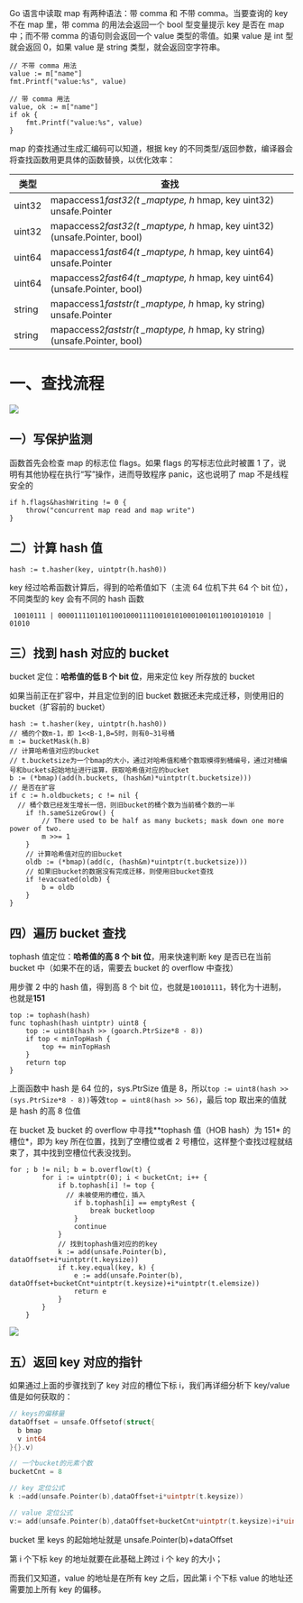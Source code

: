 Go 语言中读取 map 有两种语法：带 comma 和 不带 comma。当要查询的 key 不在 map 里，带 comma 的用法会返回一个 bool 型变量提示 key 是否在 map 中；而不带 comma 的语句则会返回一个 value 类型的零值。如果 value 是 int 型就会返回 0，如果 value 是 string 类型，就会返回空字符串。

```
// 不带 comma 用法
value := m["name"]
fmt.Printf("value:%s", value)

// 带 comma 用法
value, ok := m["name"]
if ok {
    fmt.Printf("value:%s", value)
}
```

map 的查找通过生成汇编码可以知道，根据 key 的不同类型/返回参数，编译器会将查找函数用更具体的函数替换，以优化效率：

| 类型   | 查找                                                                       |
| ------ | -------------------------------------------------------------------------- |
| uint32 | mapaccess1*fast32(t \_maptype, h* hmap, key uint32) unsafe.Pointer         |
| uint32 | mapaccess2*fast32(t \_maptype, h* hmap, key uint32) (unsafe.Pointer, bool) |
| uint64 | mapaccess1*fast64(t \_maptype, h* hmap, key uint64) unsafe.Pointer         |
| uint64 | mapaccess2*fast64(t \_maptype, h* hmap, key uint64) (unsafe.Pointer, bool) |
| string | mapaccess1*faststr(t \_maptype, h* hmap, ky string) unsafe.Pointer         |
| string | mapaccess2*faststr(t \_maptype, h* hmap, ky string) (unsafe.Pointer, bool) |

# 一、查找流程

![](https://cdn.jsdelivr.net/gh/caijinlin/imgcdn/image-20220117201006909.png#id=GD2UW&originHeight=781&originWidth=340&originalType=binary&ratio=1&rotation=0&showTitle=false&status=done&style=none&title=)

## 一）写保护监测

函数首先会检查 map 的标志位 flags。如果 flags 的写标志位此时被置 1 了，说明有其他协程在执行“写”操作，进而导致程序 panic，这也说明了 map 不是线程安全的

```
if h.flags&hashWriting != 0 {
	throw("concurrent map read and map write")
}
```

## 二）计算 hash 值

```
hash := t.hasher(key, uintptr(h.hash0))
```

key 经过哈希函数计算后，得到的哈希值如下（主流 64 位机下共 64 个 bit 位）， 不同类型的 key 会有不同的 hash 函数

```
 10010111 | 000011110110110010001111001010100010010110010101010 │ 01010
```

## 三）找到 hash 对应的 bucket

bucket 定位：**哈希值的低 B 个 bit 位**，用来定位 key 所存放的 bucket

如果当前正在扩容中，并且定位到的旧 bucket 数据还未完成迁移，则使用旧的 bucket（扩容前的 bucket）

```
hash := t.hasher(key, uintptr(h.hash0))
// 桶的个数m-1，即 1<<B-1,B=5时，则有0~31号桶
m := bucketMask(h.B)
// 计算哈希值对应的bucket
// t.bucketsize为一个bmap的大小，通过对哈希值和桶个数取模得到桶编号，通过对桶编号和buckets起始地址进行运算，获取哈希值对应的bucket
b := (*bmap)(add(h.buckets, (hash&m)*uintptr(t.bucketsize)))
// 是否在扩容
if c := h.oldbuckets; c != nil {
  // 桶个数已经发生增长一倍，则旧bucket的桶个数为当前桶个数的一半
	if !h.sameSizeGrow() {
		// There used to be half as many buckets; mask down one more power of two.
		m >>= 1
	}
	// 计算哈希值对应的旧bucket
	oldb := (*bmap)(add(c, (hash&m)*uintptr(t.bucketsize)))
	// 如果旧bucket的数据没有完成迁移，则使用旧bucket查找
	if !evacuated(oldb) {
		b = oldb
	}
}
```

## 四）遍历 bucket 查找

tophash 值定位：**哈希值的高 8 个 bit 位**，用来快速判断 key 是否已在当前 bucket 中（如果不在的话，需要去 bucket 的 overflow 中查找）

用步骤 2 中的 hash 值，得到高 8 个 bit 位，也就是`10010111`，转化为十进制，也就是**151**

```
top := tophash(hash)
func tophash(hash uintptr) uint8 {
	top := uint8(hash >> (goarch.PtrSize*8 - 8))
	if top < minTopHash {
		top += minTopHash
	}
	return top
}
```

上面函数中 hash 是 64 位的，sys.PtrSize 值是 8，所以`top := uint8(hash >> (sys.PtrSize*8 - 8))`等效`top = uint8(hash >> 56)`，最后 top 取出来的值就是 hash 的高 8 位值

在 bucket 及 bucket 的 overflow 中寻找\*\*tophash 值（HOB hash）为 151* 的 槽位*，即为 key 所在位置，找到了空槽位或者 2 号槽位，这样整个查找过程就结束了，其中找到空槽位代表没找到。

```
for ; b != nil; b = b.overflow(t) {
		for i := uintptr(0); i < bucketCnt; i++ {
			if b.tophash[i] != top {
			  // 未被使用的槽位，插入
				if b.tophash[i] == emptyRest {
					break bucketloop
				}
				continue
			}
			// 找到tophash值对应的的key
			k := add(unsafe.Pointer(b), dataOffset+i*uintptr(t.keysize))
			if t.key.equal(key, k) {
				e := add(unsafe.Pointer(b), dataOffset+bucketCnt*uintptr(t.keysize)+i*uintptr(t.elemsize))
				return e
			}
		}
	}
```

![](https://cdn.jsdelivr.net/gh/caijinlin/imgcdn/f39e10e1474fda593cbca86eb0c517e2.png#id=FxLKr&originHeight=2248&originWidth=1766&originalType=binary&ratio=1&rotation=0&showTitle=false&status=done&style=none&title=)

## 五）返回 key 对应的指针

如果通过上面的步骤找到了 key 对应的槽位下标 i，我们再详细分析下 key/value 值是如何获取的：

```go
// keys的偏移量
dataOffset = unsafe.Offsetof(struct{
  b bmap
  v int64
}{}.v)

// 一个bucket的元素个数
bucketCnt = 8

// key 定位公式
k :=add(unsafe.Pointer(b),dataOffset+i*uintptr(t.keysize))

// value 定位公式
v:= add(unsafe.Pointer(b),dataOffset+bucketCnt*uintptr(t.keysize)+i*uintptr(t.valuesize))
```

bucket 里 keys 的起始地址就是 unsafe.Pointer(b)+dataOffset

第 i 个下标 key 的地址就要在此基础上跨过 i 个 key 的大小；

而我们又知道，value 的地址是在所有 key 之后，因此第 i 个下标 value 的地址还需要加上所有 key 的偏移。
